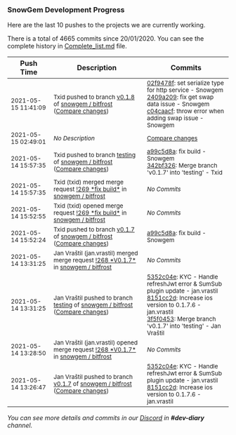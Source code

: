 
### SnowGem Development Progress

Here are the last 10 pushes to the projects we are currently working.

There is a total of 4665 commits since 20/01/2020. You can see the complete history in
 [Complete_list.md](Complete_list.md) file.

| Push Time | Description | Commits |
| --- | --- | --- |
| <sub>2021-05-15 11:41:09</sub> | <sub>Txid pushed to branch [v0\.1\.8](https://gitlab.com/snowgem/bitfrost/commits/v0.1.8) of [snowgem / bitfrost](https://gitlab.com/snowgem/bitfrost) ([Compare changes](https://gitlab.com/snowgem/bitfrost/compare/692723a3ebc84f1ef03131b6e4418463f052d348...c04caacff5abe8aaa65444029b388c0bd78c65ce))</sub> | <sub>[02f9478f](https://gitlab.com/snowgem/bitfrost/-/commit/02f9478fa7b4377a91046b208bbe4ba0fb10e980): set serialize type for http service - Snowgem<br>[2409a209](https://gitlab.com/snowgem/bitfrost/-/commit/2409a209a7be64aa830b8515f3024ac9704d5122): fix get swap data issue - Snowgem<br>[c04caacf](https://gitlab.com/snowgem/bitfrost/-/commit/c04caacff5abe8aaa65444029b388c0bd78c65ce): throw error when adding swap issue - Snowgem</sub> |
| <sub>2021-05-15 02:49:01</sub> | <sub>_No Description_</sub> | <sub>[Compare changes](https://github.com/TENTOfficial/TENT/compare/4b4c7846ab74...72d6242160e6)</sub> |
| <sub>2021-05-14 15:57:35</sub> | <sub>Txid pushed to branch [testing](https://gitlab.com/snowgem/bitfrost/commits/testing) of [snowgem / bitfrost](https://gitlab.com/snowgem/bitfrost) ([Compare changes](https://gitlab.com/snowgem/bitfrost/compare/3f5f04530dd410d3a84e90299f75c0d718ee1cf2...342bf326282a5919db3dff5621871425a63491f8))</sub> | <sub>[a99c5d8a](https://gitlab.com/snowgem/bitfrost/-/commit/a99c5d8a288c85861a193ea42bc1ac6fdee2498f): fix build - Snowgem<br>[342bf326](https://gitlab.com/snowgem/bitfrost/-/commit/342bf326282a5919db3dff5621871425a63491f8): Merge branch 'v0.1.7' into 'testing' - Txid</sub> |
| <sub>2021-05-14 15:57:35</sub> | <sub>Txid (txid) merged merge request [\!269 \*fix build\*](https://gitlab.com/snowgem/bitfrost/-/merge_requests/269) in [snowgem / bitfrost](https://gitlab.com/snowgem/bitfrost)</sub> | <sub>_No Commits_</sub> |
| <sub>2021-05-14 15:52:55</sub> | <sub>Txid (txid) opened merge request [\!269 \*fix build\*](https://gitlab.com/snowgem/bitfrost/-/merge_requests/269) in [snowgem / bitfrost](https://gitlab.com/snowgem/bitfrost)</sub> | <sub>_No Commits_</sub> |
| <sub>2021-05-14 15:52:24</sub> | <sub>Txid pushed to branch [v0\.1\.7](https://gitlab.com/snowgem/bitfrost/commits/v0.1.7) of [snowgem / bitfrost](https://gitlab.com/snowgem/bitfrost) ([Compare changes](https://gitlab.com/snowgem/bitfrost/compare/8151cc2d5c9c7362141f65a4bb9964e665066a40...a99c5d8a288c85861a193ea42bc1ac6fdee2498f))</sub> | <sub>[a99c5d8a](https://gitlab.com/snowgem/bitfrost/-/commit/a99c5d8a288c85861a193ea42bc1ac6fdee2498f): fix build - Snowgem</sub> |
| <sub>2021-05-14 13:31:25</sub> | <sub>Jan Vraštil (jan.vrastil) merged merge request [\!268 \*V0\.1\.7\*](https://gitlab.com/snowgem/bitfrost/-/merge_requests/268) in [snowgem / bitfrost](https://gitlab.com/snowgem/bitfrost)</sub> | <sub>_No Commits_</sub> |
| <sub>2021-05-14 13:31:25</sub> | <sub>Jan Vraštil pushed to branch [testing](https://gitlab.com/snowgem/bitfrost/commits/testing) of [snowgem / bitfrost](https://gitlab.com/snowgem/bitfrost) ([Compare changes](https://gitlab.com/snowgem/bitfrost/compare/5a4ab6d130161390bb60e71375cd2d37ec86ae6c...3f5f04530dd410d3a84e90299f75c0d718ee1cf2))</sub> | <sub>[5352c04e](https://gitlab.com/snowgem/bitfrost/-/commit/5352c04e2f4d7dcbb60a632a13cc7b61f4f0f815): KYC - Handle refreshJwt error & SumSub plugin update - jan.vrastil<br>[8151cc2d](https://gitlab.com/snowgem/bitfrost/-/commit/8151cc2d5c9c7362141f65a4bb9964e665066a40): Increase ios version to 0.1.7.6 - jan.vrastil<br>[3f5f0453](https://gitlab.com/snowgem/bitfrost/-/commit/3f5f04530dd410d3a84e90299f75c0d718ee1cf2): Merge branch 'v0.1.7' into 'testing' - Jan Vraštil</sub> |
| <sub>2021-05-14 13:28:50</sub> | <sub>Jan Vraštil (jan.vrastil) opened merge request [\!268 \*V0\.1\.7\*](https://gitlab.com/snowgem/bitfrost/-/merge_requests/268) in [snowgem / bitfrost](https://gitlab.com/snowgem/bitfrost)</sub> | <sub>_No Commits_</sub> |
| <sub>2021-05-14 13:26:47</sub> | <sub>Jan Vraštil pushed to branch [v0\.1\.7](https://gitlab.com/snowgem/bitfrost/commits/v0.1.7) of [snowgem / bitfrost](https://gitlab.com/snowgem/bitfrost) ([Compare changes](https://gitlab.com/snowgem/bitfrost/compare/78c42166993f639440afe778f7501e20de1e5e7c...8151cc2d5c9c7362141f65a4bb9964e665066a40))</sub> | <sub>[5352c04e](https://gitlab.com/snowgem/bitfrost/-/commit/5352c04e2f4d7dcbb60a632a13cc7b61f4f0f815): KYC - Handle refreshJwt error & SumSub plugin update - jan.vrastil<br>[8151cc2d](https://gitlab.com/snowgem/bitfrost/-/commit/8151cc2d5c9c7362141f65a4bb9964e665066a40): Increase ios version to 0.1.7.6 - jan.vrastil</sub> |

_You can see more details and commits in our [Discord](https://discord.gg/zumGnbg) in **#dev-diary** channel._
